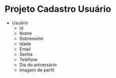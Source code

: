 # Projeto Cadastro Usuário

- Usuário
  - id
  - Nome
  - Sobrenome
  - Idade
  - Email
  - Senha
  - Telefone
  - Dia do aniversário
  - Imagem de perfil
